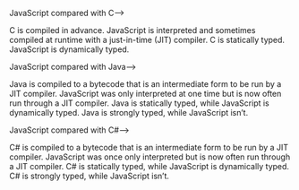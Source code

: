 
JavaScript compared with C-->

C is compiled in advance. JavaScript is interpreted and sometimes compiled at runtime with a just-in-time (JIT) compiler.
C is statically typed. JavaScript is dynamically typed.

JavaScript compared with Java-->

Java is compiled to a bytecode that is an intermediate form to be run by a JIT compiler. JavaScript was only interpreted at one time but is now often run through a JIT compiler.
Java is statically typed, while JavaScript is dynamically typed.
Java is strongly typed, while JavaScript isn’t.

JavaScript compared with C#-->

C# is compiled to a bytecode that is an intermediate form to be run by a JIT compiler. JavaScript was once only interpreted but is now often run through a JIT compiler.
C# is statically typed, while JavaScript is dynamically typed.
C# is strongly typed, while JavaScript isn’t.